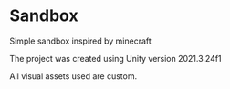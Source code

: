 # Sandbox
Simple sandbox inspired by minecraft

The project was created using Unity version 2021.3.24f1

All visual assets used are custom.

